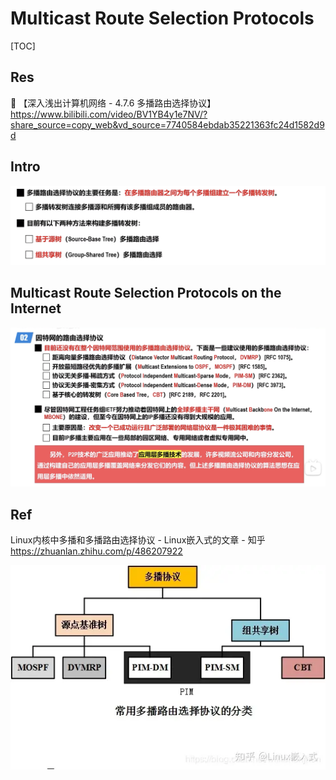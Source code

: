 # Multicast Route Selection Protocols

[TOC]



## Res
🔗 【深入浅出计算机网络 - 4.7.6 多播路由选择协议】 https://www.bilibili.com/video/BV1YB4y1e7NV/?share_source=copy_web&vd_source=7740584ebdab35221363fc24d1582d9d



## Intro
![](../../../../../../../../Assets/Pics/Screenshot%202023-05-19%20at%2011.33.01%20AM.png)




## Multicast Route Selection Protocols on the Internet
![](../../../../../../../../Assets/Pics/Screenshot%202023-05-19%20at%2011.28.27%20AM.png)



## Ref
Linux内核中多播和多播路由选择协议 - Linux嵌入式的文章 - 知乎 https://zhuanlan.zhihu.com/p/486207922

![](../../../../../../../../Assets/Pics/Pasted%20image%2020230520132118.png)



